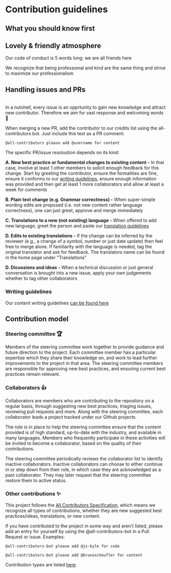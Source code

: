 # Contribution guidelines

## What you should know first

## Lovely & friendly atmosphere

Our code of conduct is 5 words long: we are all friends here

We recognize that being professional and kind are the same thing and strive to maximize our professionalism

## Handling issues and PRs

<br/>
In a nutshell, every issue is an opprtunity to gain new knowledge and attract new contributor. Therefore we aim for vast response and welcoming words 💚

When merging a new PR, add the contributor to our credits list using the all-contributors bot. Just include this text as a PR comment:

`@all-contributors please add @username for content`

The specific PR/issue resolustion depends on its kind:

**A. New best practice or fundamental changes to existing content -** In that case, involve at least 1 other members to solicit enough feedback for this change. Start by greeting the contributor, ensure the formalities are fine, ensure it conforms to our [writing guidelines](./writing-guidelines.md), ensure enough information was provided and then get at least 1 more collaborators and allow at least a week for comments

**B. Plain text change (e.g. Grammar correctness) -** When super-simple wording edits are proposed (i.e. not new content rather language correctness), one can just greet, approve and merge immediately

**C. Translations to a new (not existing) language -** When offered to add new language, greet the person and paste our [translation guidelines](./common-answers.md)

**D. Edits to existing translations -** If the change can be inferred by the reviewer (e.g., a change of a symbol, number or just date update) then feel free to merge alone. If familiarity with the language is needed, tag the original translator and ask for feedback. The translators name can be found in the home page under "Translations"

**D. Dicussions and ideas -** When a technical discussion or just general conversation is brought into a new issue, apply your own judgements whether to tag other collaborators


### Writing guidelines

Our content writing guidelines [can be found here](./writing-guidelines.md)


## Contribution model

### Steering committee 🏆

Members of the steering committee work together to provide guidance and future direction to the project. Each committee member has a particular expertise which they share their knowledge on, and work to lead further improvements to the project in that area. The steering committee members are responsible for approving new best practices, and ensuring current best practices remain relevant.

### Collaborators 👍

Collaborators are members who are contributing to the repository on a regular basis, through suggesting new best practices, triaging issues, reviewing pull requests and more. Along with the steering committee, each collaborator leads a project tracked under our Github projects.

The role is in place to help the steering committee ensure that the content provided is of high standard, up-to-date with the industry, and available in many languages. Members who frequently participate in these activities will be invited to become a collaborator, based on the quality of their contributions.

The steering committee periodically reviews the collaborator list to identify inactive collaborators. Inactive collaborators can choose to either continue in or step down from their role, in which case they are acknowledged as a past collaborator. They may later request that the steering committee restore them to active status.

### Other contributions ✨

This project follows the [All Contributors Specification](https://allcontributors.org/), which means we recognize all types of contributions, whether they are new suggested best practices/ideas, translations, or new content.

If you have contributed to the project in some way and aren't listed, please add an entry for yourself by using the @all-contributors-bot in a Pull Request or issue. Examples:

`@all-contributors-bot please add @js-kyle for code`

`@all-contributors-bot please add @brunoscheufler for content`

Contribution types are listed [here](https://allcontributors.org/docs/en/emoji-key).
